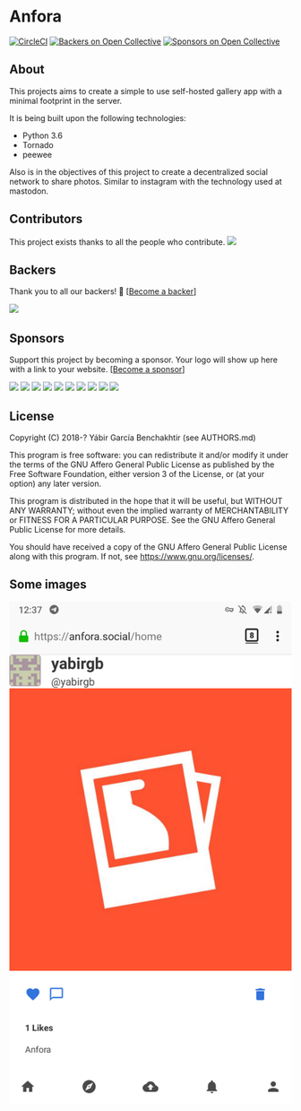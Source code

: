 # Anfora

[![CircleCI](https://circleci.com/gh/anforaProject/anfora.svg?style=svg)](https://circleci.com/gh/anforaProject/anfora)
[![Backers on Open Collective](https://opencollective.com/anfora/backers/badge.svg)](#backers)
 [![Sponsors on Open Collective](https://opencollective.com/anfora/sponsors/badge.svg)](#sponsors) 

## About

This projects aims to create a simple to use self-hosted gallery app
with a minimal footprint in the server.

It is being built upon the following technologies:

* Python 3.6
* Tornado
* peewee

Also is in the objectives of this project to create a decentralized social
network to share photos. Similar to instagram with the technology used at mastodon.

## Contributors

This project exists thanks to all the people who contribute. 
<a href="https://github.com/anforaProject/anfora/graphs/contributors"><img src="https://opencollective.com/anfora/contributors.svg?width=890&button=false" /></a>


## Backers

Thank you to all our backers! 🙏 [[Become a backer](https://opencollective.com/anfora#backer)]

<a href="https://opencollective.com/anfora#backers" target="_blank"><img src="https://opencollective.com/anfora/backers.svg?width=890"></a>


## Sponsors

Support this project by becoming a sponsor. Your logo will show up here with a link to your website. [[Become a sponsor](https://opencollective.com/anfora#sponsor)]

<a href="https://opencollective.com/anfora/sponsor/0/website" target="_blank"><img src="https://opencollective.com/anfora/sponsor/0/avatar.svg"></a>
<a href="https://opencollective.com/anfora/sponsor/1/website" target="_blank"><img src="https://opencollective.com/anfora/sponsor/1/avatar.svg"></a>
<a href="https://opencollective.com/anfora/sponsor/2/website" target="_blank"><img src="https://opencollective.com/anfora/sponsor/2/avatar.svg"></a>
<a href="https://opencollective.com/anfora/sponsor/3/website" target="_blank"><img src="https://opencollective.com/anfora/sponsor/3/avatar.svg"></a>
<a href="https://opencollective.com/anfora/sponsor/4/website" target="_blank"><img src="https://opencollective.com/anfora/sponsor/4/avatar.svg"></a>
<a href="https://opencollective.com/anfora/sponsor/5/website" target="_blank"><img src="https://opencollective.com/anfora/sponsor/5/avatar.svg"></a>
<a href="https://opencollective.com/anfora/sponsor/6/website" target="_blank"><img src="https://opencollective.com/anfora/sponsor/6/avatar.svg"></a>
<a href="https://opencollective.com/anfora/sponsor/7/website" target="_blank"><img src="https://opencollective.com/anfora/sponsor/7/avatar.svg"></a>
<a href="https://opencollective.com/anfora/sponsor/8/website" target="_blank"><img src="https://opencollective.com/anfora/sponsor/8/avatar.svg"></a>
<a href="https://opencollective.com/anfora/sponsor/9/website" target="_blank"><img src="https://opencollective.com/anfora/sponsor/9/avatar.svg"></a>



## License

Copyright (C) 2018-? Yábir García Benchakhtir (see AUTHORS.md)

This program is free software: you can redistribute it and/or modify it under the terms of the GNU Affero General Public License as published by the Free Software Foundation, either version 3 of the License, or (at your option) any later version.

This program is distributed in the hope that it will be useful, but WITHOUT ANY WARRANTY; without even the implied warranty of MERCHANTABILITY or FITNESS FOR A PARTICULAR PURPOSE. See the GNU Affero General Public License for more details.

You should have received a copy of the GNU Affero General Public License along with this program. If not, see https://www.gnu.org/licenses/.


## Some images

![MobileView](/images/mobile.png)
